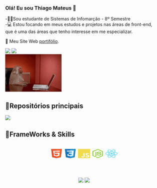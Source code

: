 ### Olá! Eu sou Thiago Mateus 👋
<p tex-Align="center">
<p> -👨‍🎓Sou estudante de Sistemas de Infomarção - 8º Semestre</br>
    -💻 Estou focando em meus estudos e projetos nas áreas de front-end,</br>
que é uma das áreas que tenho interesse em me especializar.
<p>
<p>👤 Meu Site Web <a href="https://thiagomms.netlify.app/">portifólio</a>.<p>
    
        
  <img height="170em" src="https://github-readme-stats.vercel.app/api?username=thiagomms&show_icons=true&theme=vue-dark&include_all_commits=true&count_private=true"/>
  <img height="170em" src="https://github-readme-stats.vercel.app/api/top-langs/?username=thiagomms&layout=compact&langs_count=16&theme=vue-dark"/>

    
    
<br>
<img align="li" alt="gif" height="120" width="180" src="https://github.com/thiagomms/thiagomms/blob/main/monkey-pissed.gif">
<div>

## 📂Repositórios principais
<a href="https://github.com/thiagomms/CRUD-React">
  <img height="" src="https://github-readme-stats.vercel.app/api/pin/?username=thiagomms&repo=CRUD-React&show_owner=true&theme=vue-dark" />
</a>



## 🔨FrameWorks & Skills 

<div align="center"><br>
    <img align="center" alt="Rafa-HTML" height="30" width="40"
        src="https://raw.githubusercontent.com/devicons/devicon/master/icons/html5/html5-original.svg">
    <img align="center" alt="Rafa-CSS" height="30" width="40"
        src="https://raw.githubusercontent.com/devicons/devicon/master/icons/css3/css3-original.svg">
    <img align="center" alt="Rafa-Js" height="30" width="40"
        src="https://raw.githubusercontent.com/devicons/devicon/master/icons/javascript/javascript-plain.svg">
    <img align="center" alt="Rafa-Node" height="30" width="40"
        src="https://raw.githubusercontent.com/devicons/devicon/master/icons/nodejs/nodejs-plain.svg">
    <img align="center" alt="Rafa-React" height="30" width="40"
        src="https://raw.githubusercontent.com/devicons/devicon/master/icons/react/react-original.svg">    
</div>

<br><br>

<div align="center">
    <a href="mailto:thiago.mateus0707@gmail.com"><img
            src="https://img.shields.io/badge/-Gmail-%23333?style=for-the-badge&logo=gmail&logoColor=white"
            target="_blank"></a>
    <a href="https://www.linkedin.com/in/thiagomms/" target="_blank"><img
            src="https://img.shields.io/badge/-LinkedIn-%230077B5?style=for-the-badge&logo=linkedin&logoColor=white"
            target="_blank"></a>   
</div>
